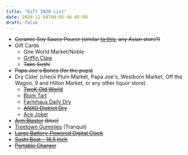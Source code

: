 ```yaml
---
title: "Gift 2020 List"
date: 2020-12-04T09:05:46-05:00
draft: false
---
```


* ~~Ceramic Soy Sauce Pourer (similar [to this](https://www.amazon.com/dp/B0848K63ZK/ref=twister_B0848V8Z4Z?_encoding=UTF8&psc=1), any Asian store?)~~
* Gift Cards
    * One World Market/Noble
    * [Griffin Claw](http://shop.griffinclawbrewingcompany.com/gift-certificates/)
    * ~~Take Sushi~~
* ~~Papa Joe's Bones (for the pups)~~
* Dry Cider (check Plum Market, Papa Joe's, Westborn Market, Off the Wagon,
9 and Hilton Market, or any other liquor store)
    * ~~[TwoK Old World](https://www.google.com/imgres?imgurl=http://www.twokfarms.com/wp-content/uploads/2019/09/oldworld1.png&imgrefurl=http://www.twokfarms.com/old-world/&tbnid=94OmeJ4ee7K1VM&vet=1&docid=DOE_lQFYJX8WUM&w=400&h=600&source=sh/x/im)~~
    * [Blom Tart](https://www.google.com/imgres?imgurl=https://untappd.akamaized.net/photos/2020_08_21/984f415368b20febd1e11634e8f946bc_640x640.jpg&imgrefurl=https://untappd.com/b/blom-meadworks-tart-cider/3011238&tbnid=Plm7ZC2NyDJhgM&vet=1&docid=pxgAFHPeH-LKMM&w=640&h=640&source=sh/x/im)
    * [Farmhaus Daily Dry](https://www.google.com/imgres?imgurl=http://storage.googleapis.com/cdn.vinoshipper.com/wine/22628/d57db0b5-b6b3-406b-8720-d072db273d57.png&imgrefurl=https://shopciders.com/farmhaus_cider_co/trocken_dry_-_4_cans_20,079&tbnid=d2hEolj_DHhmTM&vet=1&docid=Zp3HBpXhyAT9fM&w=385&h=600&itg=1&source=sh/x/im)
    * ~~[ANXO District Dry](https://www.google.com/imgres?imgurl=https://dydza6t6xitx6.cloudfront.net/ci-anxo-district-dry-7c1340e34ae780fb.jpeg&imgrefurl=https://drizly.com/cider/anxo-district-dry/p94047&tbnid=P_3FN5FxHNl2YM&vet=1&docid=xx7ykHxV6NGgCM&w=400&h=600&source=sh/x/im)~~
    * [Ace Joker](https://www.google.com/imgres?imgurl=https://cdn.shopify.com/s/files/1/0227/0581/products/Ace-Cider-Joker-Dry-Hard-Cider-12OZ-CAN_620x.jpg?v%3D1595310908&imgrefurl=https://craftshack.com/products/ace-cider-joker-dry-hard-cider&tbnid=1WF_igS_iZYmwM&vet=1&docid=WY4R0k61Oec-DM&w=480&h=480&source=sh/x/im)
* ~~[Arm Blaster](https://www.amazon.com/RIMSports-Blaster-Isolator-Bodybuilders-Weightlifters/dp/B075GCGTDT?th=1&psc=1) (blue)~~
* [Treetown Gummies](https://weedmaps.com/brands/treetown/products/treetown-tranquil-dragonfruit-gummies-1-thc-2-cbd?filter%5BbadgedOnly%5D=true&origin=brand) (Tranquil)
* ~~[Large Battery-Powered Digital Clock](https://www.amazon.com/Marathon-Atomic-Self-Setting-Self-Adjusting-timezones/dp/B07C248LQW/ref=mp_s_a_1_5?dchild=1&keywords=battery+operated+digital+wall+clock&qid=1606514572&sr=8-5)~~
* ~~[Sushi Boat - 18.5 Inch](https://www.amazon.com/JapanBargain-S-4120-Japanese-Yellow-Sushi/dp/B0042IU1A0/ref=sr_1_11?dchild=1&keywords=sushi%2Bboat&qid=1606533065&s=home-garden&sr=1-11&th=1)~~
* ~~[Portable Charger](https://www.amazon.com/Luxtude-GlobalTraveler-Certified-Lightning-Compatible/dp/B0797PXV6C/ref=psdc_2407761011_t4_B07WSXPXDB)~~
